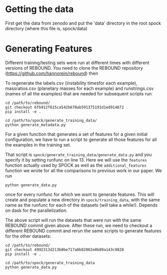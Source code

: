 # Getting the data

First get the data from zenodo and put the 'data' directory in the root spock directory (where this file is, spock/data)

# Generating Features

Different training/testing sets were run at different times with different versions of REBOUND. You need to clone the REBOUND repository (<https://github.com/hannorein/rebound>) then

To regenerate the labels.csv (instability timesfor each example), massratios.csv (planetary masses for each example) and runstrings.csv (names of all the examples) that are needed for subsequent scripts run

```shell
cd /path/to/rebound/
git checkout 6fb912f615ca542b670ab591375191d1ed914672
pip install -e .

cd /path/to/spock/generate_training_data/
python generate_metadata.py
```

For a given function that generates a set of features for a given initial configuration, we have to run a script to generate all those features for all the examples in the training set. 

That script is ``spock/generate_training_data/generate_data.py`` and you specify it by setting runfunc on line 13. Here we will use the ``features`` function actually used by SPOCK as well as the ``additional_features`` function we wrote for all the comparisons to previous work in our paper. We run

```shell
python generate_data.py
```

once for every runfunc for which we want to generate features. This will create and populate a new directory in ``spock/training_data``, with the same name as the runfunc for each of the datasets (will take a while!). Depends on dask for the parallelization.

The above script will run the datasets that were run with the same REBOUND commit given above. After these run, we need to checkout a different REBOUND commit and rerun the same scripts to generate features for the other datasets:

```shell
cd /path/to/rebound/
git checkout 4992313d213b0be717a0b82002e0b89a143c9828
pip install -e .

cd /path/to/spock/generate_training_data
python generate_data.py
```






